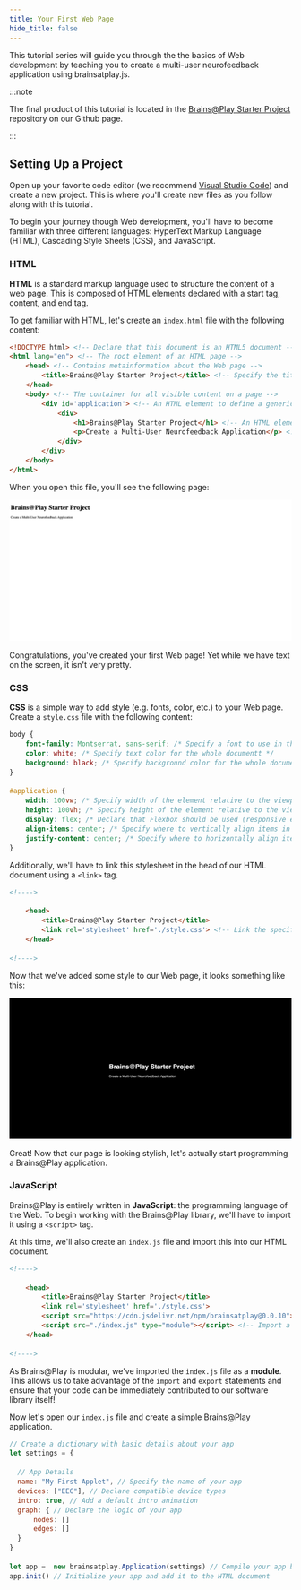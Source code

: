 ```yaml
---
title: Your First Web Page
hide_title: false
---
```


<!-- ## Overview
--- -->
This tutorial series will guide you through the the basics of Web development by teaching you to create a multi-user neurofeedback application using brainsatplay.js.

:::note 

The final product of this tutorial is located in the [Brains@Play Starter Project](https://github.com/brainsatplay/brainsatplay-starter) repository on our Github page.

:::

## Setting Up a Project
Open up your favorite code editor (we recommend [Visual Studio Code](https://code.visualstudio.com/)) and create a new project. This is where you'll create new files as you follow along with this tutorial.

To begin your journey though Web development, you'll have to become familiar with three different languages: HyperText Markup Language (HTML), Cascading Style Sheets (CSS), and JavaScript. 

### HTML
**HTML** is a standard markup language used to structure the content of a web page. This is composed of HTML elements declared with a start tag, content, and end tag.

To get familiar with HTML, let's create an `index.html` file with the following content:

``` html title="index.html"
<!DOCTYPE html> <!-- Declare that this document is an HTML5 document -->
<html lang="en"> <!-- The root element of an HTML page -->
    <head> <!-- Contains metainformation about the Web page -->
        <title>Brains@Play Starter Project</title> <!-- Specify the title for the page (shown in the browser's title bar or page tab-->
    </head>
    <body> <!-- The container for all visible content on a page -->
        <div id='application'> <!-- An HTML element to define a generic container. -->
            <div>
                <h1>Brains@Play Starter Project</h1> <!-- An HTML element to define a large heading -->
                <p>Create a Multi-User Neurofeedback Application</p> <!-- An HTML element to define a paragraph -->
            </div>
        </div>
    </body>
</html>
```

When you open this file, you'll see the following page:

![Simple Web Page](../../static/img/01-your-first-web-page/html.png)


Congratulations, you've created your first Web page! Yet while we have text on the screen, it isn't very pretty. 

### CSS
**CSS** is a simple way to add style (e.g. fonts, color, etc.) to your Web page. Create a `style.css` file with the following content: 

``` css title="style.css"
body {
    font-family: Montserrat, sans-serif; /* Specify a font to use in the whole document */
    color: white; /* Specify text color for the whole documentt */
    background: black; /* Specify background color for the whole documentt */
}

#application {
    width: 100vw; /* Specify width of the element relative to the viewport */
    height: 100vh; /* Specify height of the element relative to the viewport */
    display: flex; /* Declare that Flexbox should be used (responsive elements inside the container) */
    align-items: center; /* Specify where to vertically align items in the Flexbox */
    justify-content: center; /* Specify where to horizontally align items in the Flexbox */
}
```

Additionally, we'll have to link this stylesheet in the head of our HTML document using a `<link>` tag.

``` html title="index.html"
<!---->

    <head>
        <title>Brains@Play Starter Project</title>
        <link rel='stylesheet' href='./style.css'> <!-- Link the specified file to the HTML document-->
    </head>

<!---->
```

Now that we've added some style to our Web page, it looks something like this:

![Simple Style](../../static/img/01-your-first-web-page/css.png)


Great! Now that our page is looking stylish, let's actually start programming a Brains@Play application. 

### JavaScript

Brains@Play is entirely written in **JavaScript**: the programming language of the Web. To begin working with the Brains@Play library, we'll have to import it using a `<script>` tag. 

At this time, we'll also create an `index.js` file and import this into our HTML document.

``` html title="index.html"
<!---->

    <head>
        <title>Brains@Play Starter Project</title>
        <link rel='stylesheet' href='./style.css'>
        <script src="https://cdn.jsdelivr.net/npm/brainsatplay@0.0.10"></script> <!-- Import the Brains@Play library from a content delivery network -->
        <script src="./index.js" type="module"></script> <!-- Import a local JavaScript file into our project -->
    </head>

<!---->
```

As Brains@Play is modular, we've imported the `index.js` file as a **module**. This allows us to take advantage of the `import` and `export` statements and ensure that your code can be immediately contributed to our software library itself!

Now let's open our `index.js` file and create a simple Brains@Play application.

``` javascript title="index.js"
// Create a dictionary with basic details about your app
let settings = {

  // App Details
  name: "My First Applet", // Specify the name of your app
  devices: ["EEG"], // Declare compatible device types
  intro: true, // Add a default intro animation
  graph: { // Declare the logic of your app
      nodes: []
      edges: []
  }
}

let app =  new brainsatplay.Application(settings) // Compile your app based on the specified settings 
app.init() // Initialize your app and add it to the HTML document
```


